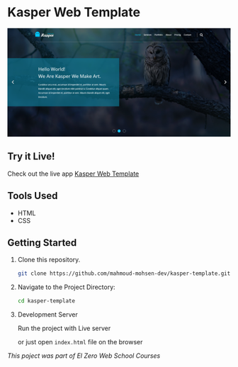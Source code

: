 # Kasper Web Template

<img src='./images/kasper-preview.png'></img>

## Try it Live!

Check out the live app [Kasper Web Template](https://kasper-template-nine.vercel.app/)

## Tools Used

-   HTML
-   CSS

## Getting Started

1. Clone this repository.

    ```bash
    git clone https://github.com/mahmoud-mohsen-dev/kasper-template.git
    ```

2. Navigate to the Project Directory:

    ```bash
    cd kasper-template
    ```

3. Development Server

    Run the project with Live server

    or just open `index.html` file on the browser

_This poject was part of El Zero Web School Courses_
